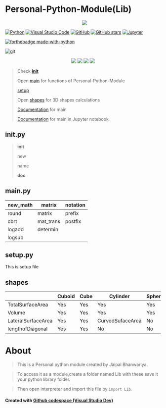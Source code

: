 # Personal-Python-Module(Lib)

<p align="center"> 
 <a href="https://github-readme-stats-eight-theta.vercel.app/api/top-langs/?username=BhJaipal&layout=compact&langs_count=16&theme=dark&background=black"> 
   <img src="http://github-readme-stats-eight-theta.vercel.app/api/top-langs/?username=BhJaipal&layout=compact&langs_count=16&background=black&theme=dark" style="margin-left:10px"/> 
  </a> 
 </p>

[![Python](https://img.shields.io/badge/Python-06a?logo=python&logoColor=F7DF1E)](https://www.python.org/) 
[![Visual Studio Code](https://img.shields.io/badge/V_S_Code-007ACC?logo=visual%20studio%20code&logoColor=3f3f8f)](https://code.visualstudio.com/) 
[![GitHub](https://badgen.net/badge/icon/github?icon=github&label&color=black)](https://github.com)
[![GitHub stars](https://img.shields.io/github/stars/BhJaipal/Python-Module.svg?style=plastic&label=Star&maxAge=2592000)](https://github.com/BhJaipal/Python-Module)
[![Jupyter](https://img.shields.io/badge/Jupyter-fff?logo=jupyter)](https://www.python.org)

[![forthebadge made-with-python](http://ForTheBadge.com/images/badges/made-with-python.svg)](https://www.python.org/)

![git](https://badgen.net/badge/icon/git?icon=git&label)

<p align="center">
<img src="https://img.shields.io/github/last-commit/BhJaipal/Python-Module?color=aqua&logo=%20Github&logoColor=%20yellow&style=plastic">
<img src="https://img.shields.io/github/contributors/BhJaipal/Python-Module?color=blue&logo=%20Github&logoColor=%20yellow&style=plastic">
<img src="https://img.shields.io/badge/Made%20with-Python-1f425f.svg">
<img src="https://img.shields.io/badge/VS_Insiders-3F3F8F?style=for-the-badge&logo=visual%20studio&logoColor=12b889&style=plastic" />
</p>

> Check [__init__](https://github.com/BhJaipal/Personal-python-module/blob/main/Lib/src/__init__.py)
> 
> Open [main](https://github.com/BhJaipal/Personal-python-module/blob/main/Lib/src/main.py) for functions of Personal-Python-Module
> 
> [setup](https://github.com/BhJaipal/Personal-python-module/blob/main/Lib/src/setup.py)
> 
> Open [shapes](https://github.com/BhJaipal/Personal-python-module/blob/main/Lib/src/shapes.py) for 3D shapes calculations
>
> [Documentation](https://github.com/BhJaipal/Personal-python-module/blob/main/Lib/src/Main_doc.md) for main
> 
> [Documentation](https://github.com/BhJaipal/Personal-python-module/blob/main/Lib/src/Main_doc.ipynb) for main in Jupyter notebook

## __init__.py
> __init__
> 
> new
> 
> name
> 
> __doc__

## main.py

| new_math |matrix | notation |
|-------|----------|---------|
| round | matrix | prefix |
| cbrt | mat_trans | postfix |
| logadd | determin   |       |
| logsub |     |       |

## setup.py

This is setup file

## shapes

|                    | Cuboid | Cube |     Cylinder     | Sphere |
|--------------------|--------|------|------------------|--------|
| TotalSurfaceArea   |  Yes   | Yes  |        Yes       |  Yes   |
|       Volume       |  Yes   | Yes  |        Yes       |  Yes   |
| LateralSurfaceArea |  Yes   | Yes  | CurvedSufaceArea |   No   |
|  lengthofDiagonal  |  Yes   | Yes  |         No       |   No   |

# About
> This is a Personal python module created by Jaipal Bhanwariya.

> To access it as a module,create a folder named Lib with these save it your python library folder.

> Then open interpreter and import this file by `import Lib`.

#### Created with [Github codespace (Visual Studio Dev)](https://vscode.dev)
